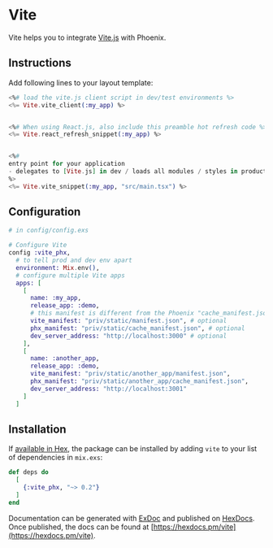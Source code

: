 # Vite
[Vite.js]: https://vitejs.dev/

Vite helps you to integrate [Vite.js] with Phoenix.

## Instructions

Add following lines to your layout template:

```elixir
<%# load the vite.js client script in dev/test environments %>
<%= Vite.vite_client(:my_app) %>


<%# When using React.js, also include this preamble hot refresh code %>
<%= Vite.react_refresh_snippet(:my_app) %>


<%#
entry point for your application
- delegates to [Vite.js] in dev / loads all modules / styles in production from the manifest.json
%>
<%= Vite.vite_snippet(:my_app, "src/main.tsx") %>
```

## Configuration

```elixir
# in config/config.exs

# Configure Vite
config :vite_phx,
  # to tell prod and dev env apart
  environment: Mix.env(),
  # configure multiple Vite apps
  apps: [
    [
      name: :my_app,
      release_app: :demo,
      # this manifest is different from the Phoenix "cache_manifest.json"!
      vite_manifest: "priv/static/manifest.json", # optional
      phx_manifest: "priv/static/cache_manifest.json", # optional
      dev_server_address: "http://localhost:3000" # optional
    ],
    [
      name: :another_app,
      release_app: :demo,
      vite_manifest: "priv/static/another_app/manifest.json",
      phx_manifest: "priv/static/another_app/cache_manifest.json",
      dev_server_address: "http://localhost:3001"
    ]
  ]
```

## Installation

If [available in Hex](https://hex.pm/docs/publish), the package can be installed
by adding `vite` to your list of dependencies in `mix.exs`:

```elixir
def deps do
  [
    {:vite_phx, "~> 0.2"}
  ]
end
```

Documentation can be generated with [ExDoc](https://github.com/elixir-lang/ex_doc)
and published on [HexDocs](https://hexdocs.pm). Once published, the docs can
be found at [https://hexdocs.pm/vite](https://hexdocs.pm/vite).
